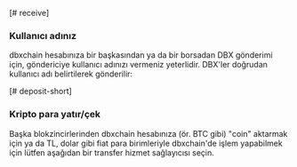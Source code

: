 [# receive]
### Kullanıcı adınız
dbxchain hesabınıza bir başkasından ya da bir borsadan DBX gönderimi için, göndericiye kullanıcı adınızı vermeniz yeterlidir. DBX'ler doğrudan kullanıcı adı belirtilerek gönderilir:

[# deposit-short]
### Kripto para yatır/çek
Başka blokzincirlerinden dbxchain hesabınıza (ör. BTC gibi) "coin" aktarmak için ya da TL, dolar gibi fiat para birimleriyle dbxchain'de işlem yapabilmek için lütfen aşağıdan bir transfer hizmet sağlayıcısı seçin.
